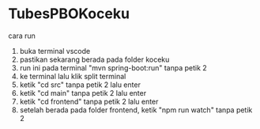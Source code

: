 # TubesPBOKoceku

cara run
1. buka terminal vscode
2. pastikan sekarang berada pada folder koceku
3. run ini pada terminal "mvn spring-boot:run" tanpa petik 2
4. ke terminal lalu klik split terminal
5. ketik "cd src" tanpa petik 2 lalu enter
6. ketik "cd main" tanpa petik 2 lalu enter
7. ketik "cd frontend" tanpa petik 2 lalu enter
8. setelah berada pada folder frontend, ketik "npm run watch" tanpa petik 2  
